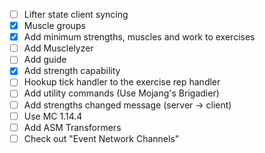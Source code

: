 - [ ] Lifter state client syncing
- [x] Muscle groups
- [x] Add minimum strengths, muscles and work to exercises
- [ ] Add Musclelyzer
- [ ] Add guide
- [x] Add strength capability
- [ ] Hookup tick handler to the exercise rep handler
- [ ] Add utility commands (Use Mojang's Brigadier)
- [ ] Add strengths changed message (server -> client)
- [ ] Use MC 1.14.4
- [ ] Add ASM Transformers
- [ ] Check out "Event Network Channels"